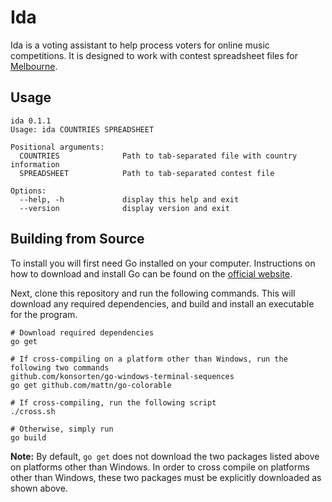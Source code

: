 # Ida

Ida is a voting assistant to help process voters for online music competitions. It is designed to work with contest spreadsheet files for [Melbourne](https://github.com/iune-melbourne/melbourne-archive).

## Usage

```
ida 0.1.1
Usage: ida COUNTRIES SPREADSHEET

Positional arguments:
  COUNTRIES              Path to tab-separated file with country information
  SPREADSHEET            Path to tab-separated contest file

Options:
  --help, -h             display this help and exit
  --version              display version and exit
```

## Building from Source

To install you will first need Go installed on your computer. Instructions on how to download and install Go can be found on the [official website](https://golang.org/dl/).

Next, clone this repository and run the following commands. This will download any required dependencies, and build and install an executable for the program.

```
# Download required dependencies
go get

# If cross-compiling on a platform other than Windows, run the following two commands
github.com/konsorten/go-windows-terminal-sequences
go get github.com/mattn/go-colorable

# If cross-compiling, run the following script
./cross.sh

# Otherwise, simply run
go build
```

**Note:** By default, `go get` does not download the two packages listed above on platforms other than Windows. In order to cross compile on platforms other than Windows, these two packages must be explicitly downloaded as shown above.